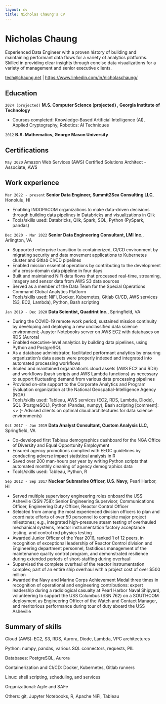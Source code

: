 ```yaml
---
layout: cv
title: Nicholas Chaung's CV
---
```

# Nicholas Chaung
Experienced Data Engineer with a proven history of building and maintaining performant data flows for a variety of analytics platforms. Skilled in providing clear insights through concise data visualizations for a variety of management and senior executive clients.

<div id="webaddress">
<a href="tech@chaung.net">tech@chaung.net</a>  
| <a href="https://www.linkedin.com/in/nicholaschaung/">https://www.linkedin.com/in/nicholaschaung/</a>
</div>



## Education

`2024 (projected)`
__M.S. Computer Science (projected) , Georgia Institute of Technology__

- Courses completed: Knowledge-Based Artificial Intelligence (AI), Applied Cryptography, Robotics: AI Techniques

`2012`
__B.S. Mathematics, George Mason University__



## Certifications

`May 2020`
Amazon Web Services (AWS) Certified Solutions Architect - Associate, AWS



## Work experience

`Mar 2022 - present`
__Senior Data Engineer, Summit2Sea Consulting LLC__, Honolulu, HI

- Enabling INDOPACOM organizations to make data-driven decisions through building data pipelines in Databricks and visualizations in Qlik
- Tools/skills used: Databricks, Qlik, Spark, SQL, Python (PySpark, pandas)

`Dec 2020 - Mar 2022`
__Senior Data Engineering Consultant, LMI Inc.__, Arlington, VA

- Supported enterprise transition to containerized, CI/CD environment by migrating security and data movement applications to Kubernetes cluster and Gitlab CI/CD pipelines
- Enabled mission essential operations by contributing to the development of a cross-domain data pipeline in four days
- Built and maintained NiFi data flows that processed real-time, streaming, imagery and sensor data from AWS S3 data sources
- Served as a member of the Data Team for the Special Operations Command Global Analytics Platform
- Tools/skills used: NiFi, Docker, Kubernetes, Gitlab CI/CD, AWS services (S3, EC2, Lambda), Python, Bash scripting

`Jan 2019 - Dec 2020`
__Data Scientist, Quadrint Inc.__, Springfield, VA

- During the COVID-19 remote work period, sustained mission continuity by developing and deploying a new unclassified data science environment; Jupyter Notebooks server on AWS EC2 with databases on RDS (Aurora)
- Enabled executive-level analytics by building data pipelines, using Python and PostgreSQL
- As a database administrator, facilitated performant analytics by ensuring organization’s data assets were properly indexed and integrated into automated processing workflows
- Scaled and maintained organization’s cloud assets (AWS EC2 and RDS) and workflows (bash scripts and AWS Lambda functions) as necessary to support fluctuating demand from various data processing pipelines
- Provided on-site support to the Corporate Analytics and Program Evaluation organization at the National Geospatial-Intelligence Agency (NGA)
- Tools/skills used: Tableau, AWS services (EC2, RDS, Lambda, Diode), SQL (PostgreSQL), Python (Pandas, numpy), Bash scripting
[comment]: <> (- Advised clients on optimal cloud architectures for data science environments)

`Oct 2017 - Jan 2019`
__Data Analyst Consultant, Custom Analysis LLC,__ Springfield, VA
- Co-developed first Tableau demographics dashboard for the NGA Office of Diversity and Equal Opportunity Employment
- Ensured agency promotions complied with EEOC guidelines by conducting adverse impact statistical analysis in R
- Saved over 200 man-hours per year by writing Python scripts that automated monthly cleaning of agency demographics data
- Tools/skills used: Tableau, Python, R

<div style="page-break-after: always;"></div>

`Sep 2012 - Sep 2017`
__Nuclear Submarine Officer, U.S. Navy,__ Pearl Harbor, HI

- Served multiple supervisory engineering roles onboard the USS Asheville (SSN 758): Senior Engineering Supervisor, Communications Officer, Engineering Duty Officer, Reactor Control Officer
- Selected from among the most experienced division officers to plan and coordinate efforts of over 50 personnel to complete major project milestones; e.g., integrated high-pressure steam testing of overhauled mechanical systems, reactor instrumentation factory acceptance testing, and control rod physics testing
- Awarded Junior Officer of the Year 2016, ranked 1 of 12 peers, in recognition of exceptional leadership of Reactor Control division and Engineering department personnel, fastidious management of the maintenance quality control program, and demonstrated resilience during extended periods of short-staffing during overhaul
- Supervised the complete overhaul of the reactor instrumentation complex; part of an entire ship overhaul with a project cost of over $500 million
- Awarded the Navy and Marine Corps Achievement Medal three times in recognition of operational and engineering contributions: expert leadership during a radiological casualty at Pearl Harbor Naval Shipyard, volunteering to support the USS Columbus (SSN 762) on a SOUTHCOM deployment as Engineering Officer of the Watch and Contact Manager, and meritorious performance during tour of duty aboard the USS Asheville



## Summary of skills

Cloud (AWS): EC2, S3, RDS, Aurora, Diode, Lambda, VPC architectures

Python: numpy, pandas, various SQL connectors, requests, PIL

Databases: PostgreSQL, Aurora

Containerization and CI/CD: Docker, Kubernetes, Gitlab runners

Linux: shell scripting, scheduling, and services

Organizational: Agile and SAFe

Others: git, Jupyter Notebooks, R, Apache NiFi, Tableau



<!-- ### Footer

Last updated: April 2021 -->


